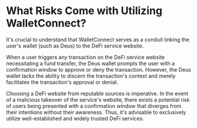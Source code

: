 # What Risks Come with Utilizing WalletConnect?

It's crucial to understand that WalletConnect serves as a conduit linking the user's wallet (such as Deus) to the DeFi service website.

When a user triggers any transaction on the DeFi service website necessitating a fund transfer, the Deus wallet prompts the user with a confirmation window to approve or deny the transaction. However, the Deus wallet lacks the ability to discern the transaction's context and merely facilitates the transaction's approval or denial.

Choosing a DeFi website from reputable sources is imperative. In the event of a malicious takeover of the service's website, there exists a potential risk of users being presented with a confirmation window that diverges from their intentions without their awareness. Thus, it's advisable to exclusively utilize well-established and widely trusted DeFi services.